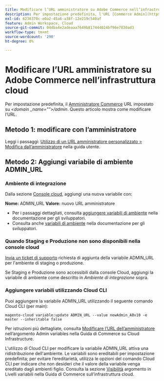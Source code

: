 ```yaml
---
title: Modificare l’URL amministratore su Adobe Commerce nell’infrastruttura cloud
description: Per impostazione predefinita, l'URL [Commerce Admin](https://docs.magento.com/m2/ee/user_guide/stores/admin.html) è impostato su *&lt;domain\_name&gt;/admin*. Questo articolo mostra come modificare l’URL.
exl-id: 6236370c-e0a2-45a6-a38f-12e219c540af
feature: Admin Workspace, Cloud
source-git-commit: 04dba4e2adeaaa7649b817444024bf96e7830ad3
workflow-type: tm+mt
source-wordcount: '290'
ht-degree: 0%

---
```


# Modificare l’URL amministratore su Adobe Commerce nell’infrastruttura cloud

Per impostazione predefinita, il [Amministratore Commerce](https://experienceleague.adobe.com/docs/commerce-admin/start/admin/admin.html) URL impostato su *&lt;domain _name=&quot;&quot;>/admin*. Questo articolo mostra come modificare l’URL.

## Metodo 1: modificare con l’amministratore

Leggi i passaggi: [Utilizzo di un URL amministratore personalizzato > Modifica dall’amministratore](https://experienceleague.adobe.com/docs/commerce-admin/stores-sales/site-store/store-urls.html#use-a-custom-admin-url) nella guida utente.

## Metodo 2: Aggiungi variabile di ambiente ADMIN\_URL

### Ambiente di integrazione

Dalla sezione [Console cloud](https://experienceleague.adobe.com/docs/commerce-cloud-service/user-guide/project/overview.html), aggiungi una nuova variabile con:

**Nome:** ADMIN\_URL **Valore:** nuovo URL amministratore

* Per i passaggi dettagliati, consulta [aggiungere variabili di ambiente](https://experienceleague.adobe.com/docs/commerce-cloud-service/user-guide/project/overview.html#configure-environment) nella documentazione per gli sviluppatori.
* Consulta anche [variabili di ambiente](https://experienceleague.adobe.com/docs/commerce-cloud-service/user-guide/configure/env/stage/variables-admin.html) nella documentazione per gli sviluppatori.

### Quando Staging e Produzione non sono disponibili nella console cloud

[Invia un ticket di supporto](/help/help-center-guide/help-center/magento-help-center-user-guide.md#submit-ticket) richiesta di aggiunta della variabile ADMIN\_URL per l&#39;ambiente di staging o produzione.

Se Staging e Produzione sono accessibili dalla console Cloud, aggiungi la variabile di ambiente come descritto in *Ambiente di integrazione* sopra.

### Aggiungere variabili utilizzando Cloud CLI

Puoi aggiungere la variabile ADMIN\_URL utilizzando il seguente comando Cloud CLI (per main):

`magento-cloud variable:update ADMIN_URL --value newAdmin_A8v10 -e master --inheritable false`

Per istruzioni più dettagliate, consulta [Modificare l’URL dell’amministratore](https://experienceleague.adobe.com/docs/commerce-cloud-service/user-guide/configure/env/stage/variables-admin.html?lang=en#change-the-admin-url) nell’argomento Admin variables nella Guida di Commerce su Cloud Infrastructure.

L&#39;utilizzo di Cloud CLI per modificare la variabile ADMIN\_URL attiva una ridistribuzione dell&#39;ambiente. Le variabili sono ereditabili per impostazione predefinita; per evitare l’ereditarietà, utilizza le opzioni del comando Cloud CLI per indicare che non desideri che il valore della variabile venga ereditato dagli ambienti figlio. Consulta la sezione [Visibilità](https://experienceleague.adobe.com/docs/commerce-cloud-service/user-guide/configure/env/variable-levels.html#visibility) argomento in Livelli variabili nella Guida di Commerce sull’infrastruttura cloud.
